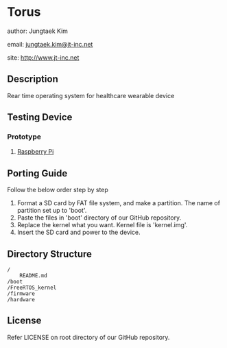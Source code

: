 # Torus

author: Jungtaek Kim

email: jungtaek.kim@jt-inc.net

site: http://www.jt-inc.net

## Description

Rear time operating system for healthcare wearable device

## Testing Device

### Prototype
1. [Raspberry Pi](http://www.raspberrypi.org)

## Porting Guide

Follow the below order step by step

1. Format a SD card by FAT file system, and make a partition. The name of partition set up to 'boot'.
2. Paste the files in 'boot' directory of our GitHub repository.
3. Replace the kernel what you want. Kernel file is 'kernel.img'.
4. Insert the SD card and power to the device.

## Directory Structure
	/
		README.md
	/boot
	/FreeRTOS_kernel
	/firmware
	/hardware

## License

Refer LICENSE on root directory of our GitHub repository.
